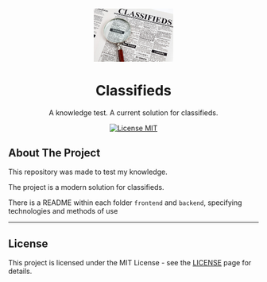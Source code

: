 
<h1 align="center">
<br>
  <img src="./backend/images/classified.jpg" alt="Classifieds" width="160">
<br>
<br>
  Classifieds
</h1>

<p align="center">A knowledge test. A current solution for classifieds.</p>

<p align="center">
  <a href="https://opensource.org/licenses/MIT">
    <img src="https://img.shields.io/badge/License-MIT-blue.svg" alt="License MIT">
  </a>
</p>

## About The Project

This repository was made to test my knowledge.

The project is a modern solution for classifieds.

There is a README within each folder `frontend` and `backend`, specifying technologies and methods of use

<hr />

## License

This project is licensed under the MIT License - see the [LICENSE](https://opensource.org/licenses/MIT) page for details.
